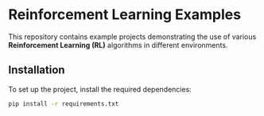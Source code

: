 # Reinforcement Learning Examples

This repository contains example projects demonstrating the use of various **Reinforcement Learning (RL)** algorithms in different environments.  

## Installation  

To set up the project, install the required dependencies:  

```bash
pip install -r requirements.txt
